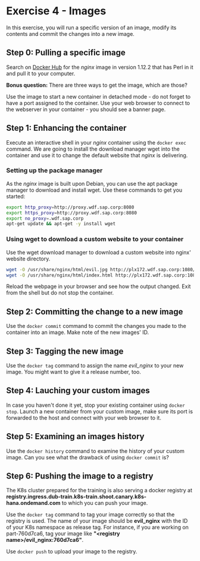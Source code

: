 # Exercise 4 - Images

In this exercise, you will run a specific version of an image, modify its contents and commit the changes into a new image.

## Step 0: Pulling a specific image

Search on [Docker Hub](https://hub.docker.com) for the _nginx_ image in version 1.12.2 that has Perl in it and pull it to your computer.

**Bonus question:** There are three ways to get the image, which are those?

Use the image to start a new container in detached mode - do not forget to have a port assigned to the container. Use your web browser to connect to the webserver in your container - you should see a banner page.

## Step 1: Enhancing the container

Execute an interactive shell in your _nginx_ container using the `docker exec` command. We are going to install the download manager wget into the container and use it to change the default website that _nginx_ is delivering.

### Setting up the package manager

As the _nginx_ image is built upon Debian, you can use the apt package manager to download and install wget. Use these commands to get you started:

```bash
export http_proxy=http://proxy.wdf.sap.corp:8080
export https_proxy=http://proxy.wdf.sap.corp:8080
export no_proxy=.wdf.sap.corp
apt-get update && apt-get -y install wget
```

### Using wget to download a custom website to your container

Use the wget download manager to download a custom website into nginx' website directory.

```bash
wget -O /usr/share/nginx/html/evil.jpg http://plx172.wdf.sap.corp:1080/K8S_Training/evil.jpg
wget -O /usr/share/nginx/html/index.html http://plx172.wdf.sap.corp:1080/K8S_Training/evil.html
```

Reload the webpage in your browser and see how the output changed. Exit from the shell but do not stop the container.

## Step 2: Committing the change to a new image

Use the `docker commit` command to commit the changes you made to the container into an image. Make note of the new images' ID.

## Step 3: Tagging the new image

Use the `docker tag` command to assign the name *evil_nginx* to your new image. You might want to give it a release number, too.

## Step 4: Lauching your custom images

In case you haven't done it yet, stop your existing container using `docker stop`. Launch a new container from your custom image, make sure its port is forwarded to the host and connect with your web browser to it.

## Step 5: Examining an images history

Use the `docker history` command to examine the history of your custom image. Can you see what the drawback of using `docker commit` is?

## Step 6: Pushing the image to a registry

The K8s cluster prepared for the training is also serving a docker registry at  **registry.ingress.dub-train.k8s-train.shoot.canary.k8s-hana.ondemand.com** to which you can push your image.

Use the `docker tag` command to tag your image correctly so that the registry is used. The name of your image should be **evil_nginx** with the ID of your K8s namespace as release tag. For instance, if you are working on part-760d7ca6, tag your image like **"\<registry name\>/evil_nginx:760d7ca6"**.

Use `docker push` to upload your image to the registry.
